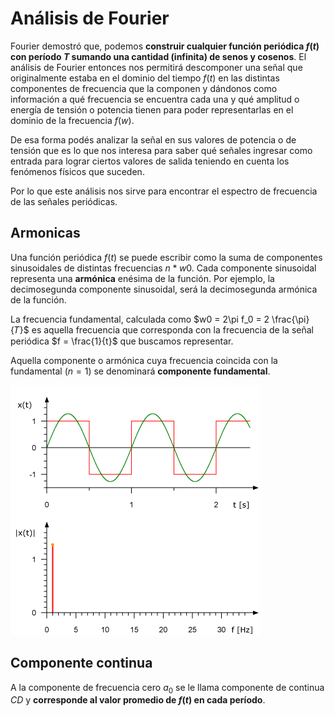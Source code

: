 # Análisis de Fourier

Fourier demostró que, podemos **construir cualquier función periódica $f(t)$ con período $T$ sumando una cantidad (infinita) de senos y cosenos**. El análisis de Fourier entonces nos permitirá descomponer una señal que originalmente estaba en el dominio del tiempo $f(t)$ en las distintas componentes de frecuencia que la componen y dándonos como información a qué frecuencia se encuentra cada una y qué amplitud o energía de tensión o potencia tienen para poder representarlas en el dominio de la frecuencia $f(w)$.

De esa forma podés analizar la señal en sus valores de potencia o de tensión que es lo que nos interesa para saber qué señales ingresar como entrada para lograr ciertos valores de salida teniendo en cuenta los fenómenos físicos que suceden.

Por lo que este análisis nos sirve para encontrar el espectro de frecuencia de las señales periódicas.

## Armonicas

Una función periódica $f(t)$ se puede escribir como la suma de componentes sinusoidales de distintas frecuencias $n * w0$. Cada componente sinusoidal representa una **armónica** enésima de la función. Por ejemplo, la decimosegunda componente sinusoidal, será la decimosegunda armónica de la función.

La frecuencia fundamental, calculada como $w0 = 2\pi f_0 = 2 \frac{\pi}{𝑇}$ es aquella frecuencia que corresponda con la frecuencia de la señal periódica $f = \frac{1}{t}$ que buscamos representar.

Aquella componente o armónica cuya frecuencia coincida con la fundamental ($n=1$) se denominará **componente fundamental**.

![transformada_fourier](../../assets/transformada_fourier.gif)

## Componente continua

A la componente de frecuencia cero $a_0$ se le llama componente de continua $CD$ y **corresponde al valor promedio de $f(t)$ en cada período**.